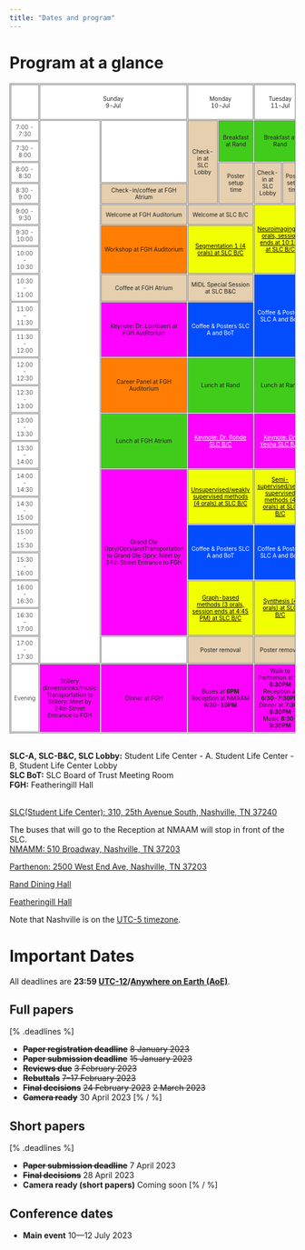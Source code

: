 ```yaml
---
title: "Dates and program"
---
```

# Program at a glance
<style>
#program, #program th, #program td {
    border: 1px solid gray;
    font-size: 85%;
    border-collapse: separate;
    border-spacing: 1px;
    color: #222222;
}
@media (min-width: 1200px) {	
    #program {
        margin-left: -50px;
        margin-right: -50px;
    }
}
#program th, #program td {
  padding: 5px;
  text-align: left;
}
#program div, #program a {
    color: white;
}
#program a:hover {
    text-decoration: underline;
}
#r00{
      background-color: #96B6BD;
 /*   appearance: none;*/
    box-shadow: 0 0 0px 8px gold;

  clip-path: polygon(-20% 0%, 100% 0%, 100% 100%, -20% 100%); /*left*/

}
#r00t{
      background-color: #96B6BD;
        box-shadow: 0 0 0px 8px gold;
        clip-path: polygon(-20% -20%, 100% -20%, 100% 100%, -20% 100%); /*top-left*/
    }


#t01b {
  background-color: #BDC0BF;
    box-shadow: 0 0 0px 8px gold;
  clip-path: polygon(0% 0%, 100% 0%, 100% 120%, 0% 120%); /*bottom*/
  font-weight: 350
}

#t01t {
  background-color: #BDC0BF;
    box-shadow: 0 0 0px 8px gold;
      clip-path: polygon(0% -20%, 100% -20%, 100% 100%, 0% 100%); /*top*/
  font-weight: 350
}
#r00b{
      background-color: #96B6BD;
        box-shadow: 0 0 0px 8px gold;
  clip-path: polygon(-20% 0%, 100% 0%, 100% 120%, -20% 120%); /*bottom--*/
    }

#r01 {
    box-shadow: 0 0 0px 8px gold;
      clip-path: polygon(0% 0%, 120% 0%, 120% 100%, 0% 100%); /*right*/
      border: 1px;
  background-color: #BDC0BF;
  font-weight: 350

}

#r05 {
    box-shadow: 0 0 0px 8px gold;
      clip-path: polygon(0% 0%, 120% 0%, 120% 100%, 0% 100%); /*right*/
      border: 1px;
  background-color: #C4DFB3;
}

#r06 {
    box-shadow: 0 0 0px 8px gold;
      clip-path: polygon(0% 0%, 120% 0%, 120% 100%, 0% 100%); /*right*/
      border: 1px;
  background-color: #F9D368;
}

#r02 {
    box-shadow: 0 0 0px 8px gold;
      clip-path: polygon(0% 0%, 120% 0%, 120% 100%, 0% 100%); /*right*/
      border: 1px;
  background-color: #D9A9BC;
}
#r03 {
    box-shadow: 0 0 0px 8px gold;
      clip-path: polygon(0% 0%, 120% 0%, 120% 100%, 0% 100%); /*right*/
      border: 1px;
  background-color: #CDDFF0;
}
#t00 {
  background-color: #FFFFFF;
  text-align: center
  }
#t01 {
  background-color: #FFFFFF;
  font-weight: 350
}
#clr01 {
  background-color: #E5CFAE; 
}
#clr02 {
  background-color: #41CC1C 
}
#clr03 {
  background-color: #F1FF03
}
#clr04 {
  background-color: #FF7D03
}
#clr05 {
  background-color: #034DFF 
}
#clr06 {
  background-color: #FE03FF 
}
#t01s {
  background-color: #FFFFFF;
}

#cshort_v {
  background-color: #B9A3BE;
}
#clong_v {
  background-color: #B8CEDB;
}

#cmentor {
  background-color: #E8B8A2;
}
#cspecial {
  background-color: #74A1A7;
}
    #cspecial_t{   background-color: #74A1A7; box-shadow: 0 0 0px 8px gold;
      clip-path: polygon(0% -20%, 100% -20%, 100% 100%, 0% 100%); /*top*/
      border: 1px;}
     #cspecial_tr{   background-color: #74A1A7; box-shadow: 0 0 0px 8px gold;
      clip-path: polygon(0% -20%, 120% -20%, 120% 100%, 0% 100%); /*top-right*/
      border: 1px;}
    #cspecial_br{   background-color: #74A1A7; box-shadow: 0 0 0px 8px gold;
      clip-path: polygon(0% 0%, 120% 0%, 120% 120%, 0% 120%); /*bottom-right*/
      border: 1px;}

    #cspecial_b{   background-color: #74A1A7; box-shadow: 0 0 0px 8px gold;
  clip-path: polygon(0% 0%, 100% 0%, 100% 120%, 0% 120%); /*bottom*/
      border: 1px;}

    #title_legend{font-weight:300; font-size: 100%; text-align:left; color:white; padding-left: 6px; padding-right: 6px; white-space: nowrap; }
    #text_legend{font-weight:150; font-size: 80%; text-align:left; padding-left: 6px; }
    #cbreak_r{   background-color: #AEAEAE; box-shadow: 0 0 0px 8px gold;
      clip-path: polygon(0% 0%, 120% 0%, 120% 100%, 0% 100%); /*right*/
      border: 1px;}

    #cbreak{   background-color: #AEAEAE; }
    #cbreak div, #cbreak_r div { color: #222222; }

    #clong_tr{   background-color: #0083AC; box-shadow: 0 0 0px 8px gold;
      clip-path: polygon(0% -20%, 120% -20%, 120% 100%, 0% 100%); /*top-right*/
      border: 1px;}

    #clong_t{   background-color: #0083AC; box-shadow: 0 0 0px 8px gold;
      clip-path: polygon(0% -20%, 100% -20%, 100% 100%, 0% 100%); /*top*/
      border: 1px;}

    #clong_r{   background-color: #0083AC; box-shadow: 0 0 0px 8px gold;
      clip-path: polygon(0% 0%, 120% 0%, 120% 100%, 0% 100%); /*right*/
      border: 1px;}

    #clong{   background-color: #0083AC;}

    #ckeynote_r{   background-color: #016297; box-shadow: 0 0 0px 8px gold;
      clip-path: polygon(0% 0%, 120% 0%, 120% 100%, 0% 100%); /*right*/
      border: 1px;}

    #ckeynote{   background-color: #016297;}

    #cshort_r{   background-color: #82538B; box-shadow: 0 0 0px 8px gold;
      clip-path: polygon(0% 0%, 120% 0%, 120% 100%, 0% 100%); /*right*/
      border: 1px;}

    #cshort{   background-color: #82538B;}

    #cposter_r{   background-color: #248F85; box-shadow: 0 0 0px 8px gold;
      clip-path: polygon(0% 0%, 120% 0%, 120% 100%, 0% 100%); /*right*/
      border: 1px;}

    #cposter_br{   background-color: #248F85; box-shadow: 0 0 0px 8px gold;
      clip-path: polygon(0% 0%, 120% 0%, 120% 120%, 0% 120%); /*bottom-right*/
      border: 1px;}

    #cposter_b{   background-color: #248F85; box-shadow: 0 0 0px 8px gold;
  clip-path: polygon(0% 0%, 100% 0%, 100% 120%, 0% 120%); /*bottom*/
      border: 1px;}

    #cposter{   background-color: #248F85;}

td { 
    border: solid;
    border-width: 1px 0;
}
td:first-child {
  border-top: none;
}
td:last-child {
  border-bottom: none;
}
</style>
<script>
jQuery(document).ready(function($) {
    $('input[type= checkbox ]').click(function() {
        let index = $(this).attr('name').substr(3);
        index--;
        $('table tr').each(function() {
            $('td:eq(' + index + ')',this).toggle();
        });
        $('th.' + $(this).attr('name')).toggle();
    });
});
</script>

<table id="program" cellspacing="0" border="-1" style="table-layout: fixed; width: 100%">
     <colgroup width="66"></colgroup>
     <colgroup width="65"></colgroup>
     <colgroup width="81"></colgroup>
     <colgroup span="5" width="138"></colgroup>
	 <tr>
		<td id='t01' class='col1' colspan=1 rowspan=1 height="62" width="280" ></td>
        <td id='t00' class='col2' style="text-align: center" align="center" width="350" rowspan=1 colspan=2 valign=center >Sunday<br>9-Jul</td>
        <td id='t00' class='col3' style="text-align: center" align="center" width="300" rowspan=1 colspan=2 valign=center >Monday<br>10-Jul</td>
        <td id='t00' class='col4' style="text-align: center" align="center" width="300" rowspan=1 colspan=2 valign=center >Tuesday<br>11-Jul</td>
        <td id='t00' class='col5' style="text-align: center" align="center" width="300" rowspan=1 colspan=3 valign=center >Wednesday<br>12-Jul</td>
        <td id='t00' class='col6' style="text-align: center" align="center" width="300" rowspan=1 colspan=1 valign=center >Thursday<br>13-Jul</td>
     </tr>
     <tr>
        <td id='t01' class='col1' rowspan=1 height="20" style="text-align: center" valign=center>7:00 - 7:30</td>
        <td id='t01s' class='col2' style="writing-mode: vertical-lr; text-align: center" align="center" valign=middle colspan=1 rowspan=21 width="150"><a href='doctoral.html'>Doctoral Symposium</a></td>
        <td id='t01' class='col2' rowspan=3></td>
        <td id='clr01' class='col3' style="text-align: center" align="center" valign=center colspan=1 rowspan=4>Check-in at SLC Lobby</td>
        <td id='clr02' class='col3' style="text-align: center" align="center" valign=center colspan=1 rowspan=2>Breakfast at Rand</td>
        <td id='clr02' class='col4' style="text-align: center" align="center" valign=center colspan=2 rowspan=2>Breakfast at Rand</td> 
        <td id='clr02' class='col5' style="text-align: center" align="center" valign=center colspan=3 rowspan=2>Breakfast at Rand</td> 
        <td id='t01' class='col6' rowspan=4></td>
     </tr>
     <tr>
        <td id='t01' class='col1' rowspan=1 height="20" style="text-align: center" valign=center>7:30 - 8:00</td>
     </tr>
     <tr>
        <td id='t01' class='col1' rowspan=1 height="20" style="text-align: center" valign=center>8:00 - 8:30</td>
        <td id='clr01' class='col3' style="text-align: center" align="center" valign=center colspan=1 rowspan=2>Poster setup time</td>
        <td id='clr01' class='col4' rowspan=2 colspan=1 style="text-align: center" align="center" valign=center>Check-in at SLC Lobby</td>
        <td id='clr01' class='col4' style="text-align: center" align="center" valign=center colspan=1 rowspan=2>Poster setup time</td>
        <td id='clr01' class='col5' rowspan=2 colspan=1 style="text-align: center" align="center" valign=center>Check-in at SLC Lobby</td>
        <td id='clr01' class='col5' rowspan=2 colspan=1 style="text-align: center" align="center" valign=center>Gathertown virtual posters</td>
        <td id='clr01' class='col5' style="text-align: center" align="center" valign=center colspan=1 rowspan=2>Poster setup time</td>
     </tr>
     <tr>
        <td id='t01' class='col1' rowspan=1 height="20" style="text-align: center" valign=center>8:30 - 9:00</td>
        <td id='clr01' class='col2' rowspan=1 style="text-align: center" align="center" valign=center>Check-in/coffee at FGH Atrium</td>
     </tr>
     <tr>
        <td id='t01' class='col1' rowspan=1 height="20" style="text-align: center" valign=center>9:00 - 9:30</td> 
        <td id='clr01' class='col2' rowspan=1 style="text-align: center" align="center" valign=center>Welcome at FGH Auditorium</td>
        <td id='clr01' class='col3' rowspan=1 colspan=2 style="text-align: center" align="center" valign=center>Welcome at SLC B/C</td>
        <td id='clr03' class='col4' rowspan=3 colspan=2 style="text-align:center" align="center" valign=center><a href='program.html' style='color:black'>Neuroimaging (5 orals, session ends at 10:15) at SLC B/C</td>
        <td id='clr01' class='col5' rowspan=1 colspan=3 style="text-align:center" align="center" valign=center><a href='program.html' style='color:black'>Sponsor talk at SLC B/C</td>
        <td id='t01' class='col6' rowspan=9 colspan=1 style="writing-mode: vertical-lr; text-align: center" align="center" valign=center colspan=1><a href="workshop_agenda.html">NVIDIA Workshop at FGH Atrium</a></td>
     </tr>
     <tr>
        <td id='t01' class='col1' rowspan=1 height="20" style="text-align: center" valign=center>9:30 - 10:00</td>
        <td id='clr04' class='col2' rowspan=2 style="text-align: center" align="center" valign=center>Workshop at FGH Auditorium</td>
        <td id='clr03' class='col2' rowspan=2 colspan=2 style="text-align: center" align="center" valign=center><a href='program.html' style='color:black'>Segmentation 1 (4 orals) at SLC B/C</td>
        <td id='clr03' class='col5' rowspan=2 colspan=3 style="text-align:center" align="center" valign=center><a href='program.html' style='color:black'>Segmentation 2 (3 orals) at SLC  B/C (ends at 10:15AM)</td>
     </tr>
     <tr>
        <td id='t01' class='col1' rowspan=1 height="20" style="text-align: center" valign=center>10:00 - 10:30</td>
     </tr>
     <tr>
        <td id='t01' class='col1' rowspan=1 height="20" style="text-align: center" valign=center>10:30 - 11:00</td> 
        <td id='clr01' class='col2' rowspan=1 style="text-align: center" align="center" valign=center>Coffee at FGH Atrium</td>
        <td id='clr01' class='col3' rowspan=1 colspan=2 style="text-align: center" align="center" valign=center>MIDL Special Session at SLC B&C</td>
        <td id='clr05' class='col4' rowspan=3 colspan=2 style="text-align: center; color: white" align="center" valign=center>Coffee & Posters SLC A and BoT</td>
        <td id='clr05' class='col5' rowspan=3 colspan=3 style="text-align: center; color: white" align="center" valign=center>Coffee & Posters SLC A and BoT (starts at 10:15AM)</td>
     </tr>
     <tr>
        <td id='t01' class='col1' rowspan=1 height="20" style="text-align: center" valign=center>11:00 - 11:30</td>
        <td id='clr06' class='col2' rowspan=2 style="text-align: center" align="center" valign=center>Keynote: Dr. Lombaert at FGH Auditorium</td>
        <td id='clr05' class='col3' rowspan=2 colspan=2 style="text-align: center; color: white" align="center" valign=center>Coffee & Posters SLC A and BoT</td>
     </tr>
     <tr>
        <td id='t01' class='col1' rowspan=1 height="20" style="text-align: center" valign=center>11:30 - 12:00</td>
     </tr>
     <tr>
        <td id='t01' class='col1' rowspan=1 height="20" style="text-align: center" valign=center>12:00 - 12:30</td>
        <td id='clr04' class='col2' rowspan=2 style="text-align: center" align="center" valign=center>Career Panel at FGH Auditorium</td>
        <td id='clr02' class='col3' rowspan=2 colspan=2 style="text-align: center" align="center" valign=center>Lunch at Rand</td>
        <td id='clr02' class='col4' rowspan=2 colspan=2 style="text-align: center" align="center" valign=center>Lunch at Rand</td>
        <td id='clr02' class='col5' rowspan=2 colspan=3 style="text-align: center" align="center" valign=center>Lunch at Rand</td>
     </tr>
     <tr>
        <td id='t01' class='col1' rowspan=1 height="20" style="text-align: center" valign=center>12:30 - 13:00</td>
     </tr>
     <tr>
        <td id='t01' class='col1' rowspan=1 height="20" style="text-align: center" valign=center>13:00 - 13:30</td> 
        <td id='clr02' class='col2' rowspan=2 style="text-align: center" align="center" valign=center>Lunch at FGH Atrium</td>
        <td id='clr06' class='col3' rowspan=2 colspan=2 style="text-align: center" align="center" valign=center><a href='keynotes.html' style='color:white'>Keynote: Dr. Rohde SLC B/C</td>
        <td id='clr06' class='col4' rowspan=2 colspan=2 style="text-align: center" align="center" valign=center><a href='keynotes.html' style='color:white'>Keynote: Dr. Yesha SLC B/C</td>
        <td id='clr06' class='col5' rowspan=2 colspan=3 style="text-align: center" align="center" valign=center><a href='keynotes.html' style='color:white'>Keynote Dr. Webster SLC B/C</td>
     </tr>
     <tr>
        <td id='t01' class='col1' rowspan=1 height="20" style="text-align: center" valign=center>13:30 - 14:00</td>
        <td id='t01' class='col6' rowspan=8></td>
     </tr>
     <tr>
        <td id='t01' class='col1' rowspan=1 height="20" style="text-align: center" valign=center>14:00 - 14:30</td>
        <td id='clr06' class='col2' rowspan=6 style="text-align: center" align="center" valign=center>Grand Ole Opry/OprylandTransportation to Grand Ole Opry: Meet by 24th Street Entrance to FGH</td>
        <td id='clr03' class='col3' rowspan=2 colspan=2 style="text-align: center" align="center" valign=center><a href='program.html' style='color:black'>Unsupervised/weakly supervised methods (4 orals) at SLC B/C</td>
        <td id='clr03' class='col4' rowspan=2 colspan=2 style="text-align: center" align="center" valign=center><a href='program.html' style='color:black'>Semi-supervised/self-supervised methods (4 orals) at SLC B/C</td>
        <td id='clr03' class='col5' rowspan=2 colspan=3 style="text-align: center" align="center" valign=center><a href='program.html' style='color:black'>Computer-assisted diagnosis (4 orals) at SLC B/C</td>
     </tr>
     <tr>
        <td id='t01' class='col1' rowspan=1 height="20" style="text-align: center" valign=center>14:30 - 15:00</td>
     </tr>
     <tr>
        <td id='t01' class='col1' rowspan=1 height="20" style="text-align: center" valign=center>15:00 - 15:30</td>
        <td id='clr05' class='col3' rowspan=2 colspan=2 style="text-align: center; color: white" align="center" valign=center>Coffee & Posters SLC A and BoT</td>
        <td id='clr05' class='col4' rowspan=2 colspan=2 style="text-align: center; color: white" align="center" valign=center>Coffee & Posters SLC A and BoT</td>
        <td id='clr05' class='col5' rowspan=2 colspan=3 style="text-align: center; color: white" align="center" valign=center>Coffee & Posters SLC A and BoT</td>
     </tr>
     <tr>
        <td id='t01' class='col1' rowspan=1 height="20" style="text-align: center" valign=center>15:30 - 16:00</td> 
     </tr>
     <tr>
        <td id='t01' class='col1' rowspan=1 height="20" style="text-align: center" valign=center>16:00 - 16:30</td>
        <td id='clr03' class='col3' rowspan=2 colspan=2 style="text-align: center" align="center" valign=center><a href='program.html' style='color:black'>Graph-based methods (3 orals, session ends at 4:45 PM) at SLC B/C</td>
        <td id='clr03' class='col4' rowspan=2 colspan=2 style="text-align: center" align="center" valign=center><a href='program.html' style='color:black'>Synthesis (4 orals) at SLC B/C</td>
        <td id='clr01' class='col5' rowspan=1 colspan=3 style="text-align: center" align="center" valign=center>Awards & closing SLC B/C</td>
     </tr>
     <tr>
        <td id='t01' class='col1' rowspan=1 height="20" style="text-align: center" valign=center>16:30 - 17:00</td>
        <td id='clr01' class='col5' rowspan=1 colspan=3 style="text-align:center" align="center" valign-center>Poster removal</td>
     </tr>
     <tr>
        <td id='t01' class='col1' rowspan=1 height="20" style="text-align: center" valign=center>17:00 - 17:30</td>
        <td id='t01' class='col2' rowspan=1></td>
        <td id='clr01' class='col3' rowspan=1 colspan=2 style="text-align:center" align="center" valign-center>Poster removal</td>
        <td id='clr01' class='col4' rowspan=1 colspan=2 style="text-align:center" align="center" valign-center>Poster removal</td>
        <td id='t01' class='col5' rowspan=1 colspan=3 style="text-align: center" align="center" valign=center></td>
   </tr>
     <tr>
        <td id='t01' class='col1' rowspan=1 height="20" style="text-align: center" valign=center>Evening</td>
        <td id='clr06' class='col2' rowspan=1 style="text-align:center" align="center" valign=center>Stillery dinner/drinks/music Transportation to Stillery:  Meet by 24th Street Entrance to FGH</td>
        <td id='clr06' class='col2' rowspan=1 style="text-align: center" align="center" valign=center>Dinner at FGH</td>
        <td id='clr06' class='col3' rowspan=1 colspan=2 style="text-align: center" align="center" valign=center>Buses at <strong>6PM</strong><br>Reception at NMAAM <strong>6:30-10PM</strong></td>
        <td id='clr06' class='col4' rowspan=1 colspan=2 style="text-align: center" align="center" valign=center>Walk to Parthenon at <strong>6-6:30PM</strong><br>Reception at <strong>6:30-7:30PM</strong><br>Dinner at <strong>7:30-8:30PM</strong><br>Music <strong>8:30-9:30PM</strong></td>
        <td id='clr02' class='col5' rowspan=1 colspan=3 style="text-align: center" align="center" valign=center>Dinner at Rand until 7PM</td>
     </tr>
</table>

<br><strong>SLC-A, SLC-B&C, SLC Lobby:</strong> Student Life Center - A. Student Life Center -B, Student Life Center Lobby
<br><strong>SLC BoT:</strong> SLC Board of Trust Meeting Room
<br><strong>FGH:</strong> Featheringill Hall

<br><a href="https://goo.gl/maps/RST8v5mrsRLp43vv7">SLC(Student Life Center): 310, 25th Avenue South, Nashville, TN 37240</a><br>

The buses that will go to the Reception at NMAAM will stop in front of the SLC.<br>
<a href="https://goo.gl/maps/tiaWtWRMnmbs1fCx7">NMAMM: 510 Broadway, Nashville, TN 37203</a><br>

<a href="https://goo.gl/maps/K5P3wbDXpSRrATcD8">Parthenon: 2500 West End Ave, Nashville, TN 37203</a><br>

<a href="https://goo.gl/maps/BibtMigmEVRTxZTm9">Rand Dining Hall</a><br>

<a href="https://goo.gl/maps/kgsXjChubP9QYb7D6">Featheringill Hall</a><br>

Note that Nashville is on the [UTC-5 timezone](https://www.timeanddate.com/time/zone/usa/nashville).

# Important Dates
All deadlines are **23:59 [UTC-12](https://www.timeanddate.com/time/zones/aoe)/[Anywhere on Earth (AoE)](https://en.wikipedia.org/wiki/Anywhere_on_Earth)**.
## Full papers
[% .deadlines %]
* **<s>Paper registration deadline</s>** <s>8 January 2023</s>
* **<s>Paper submission deadline</s>** <s>15 January 2023</s>
* **<s>Reviews due</s>** <s>3 February 2023</s>
* **<s>Rebuttals</s>** <s>7&ndash;17 February 2023</s>
* **<s>Final decisions</s>** <s>24 February 2023</s> <s>2 March 2023</s>
* **<s>Camera ready</s>** 30 April 2023
[% / %]

## Short papers
[% .deadlines %]
* **<s>Paper submission deadline</s>** 7 April 2023
* **<s>Final decisions</s>** 28 April 2023
* **Camera ready (short papers)** Coming soon
[% / %]

## Conference dates
* **Main event**  10—12 July 2023
